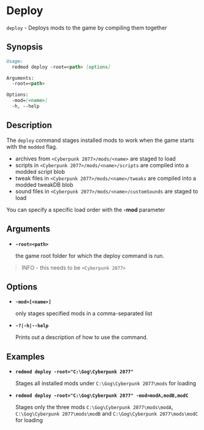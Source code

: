 # Deploy

`deploy` - Deploys mods to the game by compiling them together

## Synopsis

```md
Usage:
  redmod deploy -root=<path> [options]

Arguments:
  -root=<path>

Options:
  -mod=[<name>]
  -h, --help 
```

## Description

The `deploy` command stages installed mods to work when the game starts with the `modded` flag.

* archives from `<Cyberpunk 2077>/mods/<name>` are staged to load
* scripts in `<Cyberpunk 2077>/mods/<name>/scripts` are compiled into a modded script blob
* tweak files in `<Cyberpunk 2077>/mods/<name>/tweaks` are compiled into a modded tweakDB blob
* sound files in `<Cyberpunk 2077>/mods/<name>/customSounds` are staged to load

You can specify a specific load order with the **-mod** parameter

## Arguments

* **`-root=<path>`**

  the game root folder for which the deploy command is run.

> INFO - this needs to be `<Cyberpunk 2077>`

## Options

* **`-mod=[<name>]`**

    only stages specified mods in a comma-separated list

* **`-?|-h|--help`**
  
    Prints out a description of how to use the command.

## Examples

* **`redmod deploy -root="C:\Gog\Cyberpunk 2077"`**

  Stages all installed mods under `C:\Gog\Cyberpunk 2077\mods` for loading

* **`redmod deploy -root="C:\Gog\Cyberpunk 2077" -mod=modA,modB,modC`**

  Stages only the three mods `C:\Gog\Cyberpunk 2077\mods\modA`, `C:\Gog\Cyberpunk 2077\mods\modB` and `C:\Gog\Cyberpunk 2077\mods\modC` for loading

